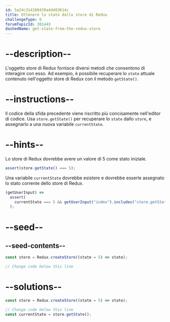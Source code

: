 ```yaml
---
id: 5a24c314108439a4d403614c
title: Ottenere lo stato dallo store di Redux
challengeType: 6
forumTopicId: 301443
dashedName: get-state-from-the-redux-store
---
```


# --description--

L'oggetto store di Redux fornisce diversi metodi che consentono di interagire con esso. Ad esempio, è possibile recuperare lo `state` attuale contenuto nell'oggetto store di Redux con il metodo `getState()`.

# --instructions--

Il codice della sfida precedente viene riscritto più concisamente nell'editor di codice. Usa `store.getState()` per recuperare lo `state` dallo `store`, e assegnarlo a una nuova variabile `currentState`.

# --hints--

Lo store di Redux dovrebbe avere un valore di 5 come stato iniziale.

```js
assert(store.getState() === 5);
```

Una variabile `currentState` dovrebbe esistere e dovrebbe esserle assegnato lo stato corrente dello store di Redux.

```js
(getUserInput) =>
  assert(
    currentState === 5 && getUserInput("index").includes("store.getState()")
  );
```

# --seed--

## --seed-contents--

```js
const store = Redux.createStore((state = 5) => state);

// Change code below this line
```

# --solutions--

```js
const store = Redux.createStore((state = 5) => state);

// Change code below this line
const currentState = store.getState();
```
